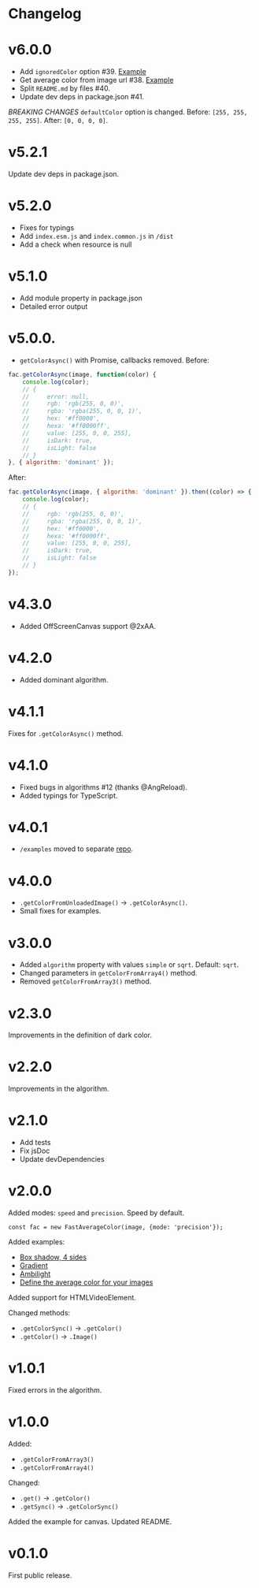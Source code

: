 # Changelog

# v6.0.0
- Add `ignoredColor` option #39. [Example](./docs/examples.md#get-average-color-with-ignored-color)
- Get average color from image url #38. [Example](./docs/examples.md#get-average-color-from-image-url)
- Split `README.md` by files #40.
- Update dev deps in package.json #41.

*BREAKING CHANGES*
`defaultColor` option is changed.
Before: `[255, 255, 255, 255]`.
After: `[0, 0, 0, 0]`.

# v5.2.1
Update dev deps in package.json.

# v5.2.0
- Fixes for typings
- Add `index.esm.js` and `index.common.js` in `/dist`
- Add a check when resource is null

# v5.1.0
- Add module property in package.json
- Detailed error output

# v5.0.0.
- `getColorAsync()` with Promise, callbacks removed.
Before:
```js
fac.getColorAsync(image, function(color) {
    console.log(color);
    // {
    //     error: null,
    //     rgb: 'rgb(255, 0, 0)',
    //     rgba: 'rgba(255, 0, 0, 1)',
    //     hex: '#ff0000',
    //     hexa: '#ff0000ff',
    //     value: [255, 0, 0, 255],
    //     isDark: true,
    //     isLight: false
    // }
}, { algorithm: 'dominant' });
```

After:
```js
fac.getColorAsync(image, { algorithm: 'dominant' }).then((color) => {
    console.log(color);
    // {
    //     rgb: 'rgb(255, 0, 0)',
    //     rgba: 'rgba(255, 0, 0, 1)',
    //     hex: '#ff0000',
    //     hexa: '#ff0000ff',
    //     value: [255, 0, 0, 255],
    //     isDark: true,
    //     isLight: false
    // }
});
```

# v4.3.0
- Added OffScreenCanvas support @2xAA.

# v4.2.0
- Added dominant algorithm.

# v4.1.1
Fixes for `.getColorAsync()` method.

# v4.1.0
- Fixed bugs in algorithms #12 (thanks @AngReload).
- Added typings for TypeScript.

# v4.0.1
- `/examples` moved to separate [repo](https://github.com/fast-average-color/examples).

# v4.0.0
- `.getColorFromUnloadedImage()` → `.getColorAsync()`.
- Small fixes for examples.

# v3.0.0
- Added `algorithm` property with values `simple` or `sqrt`. Default: `sqrt`.
- Changed parameters in `getColorFromArray4()` method.
- Removed `getColorFromArray3()` method.

# v2.3.0
Improvements in the definition of dark color.

# v2.2.0
Improvements in the algorithm.

# v2.1.0
- Add tests
- Fix jsDoc
- Update devDependencies

# v2.0.0
Added modes: `speed` and `precision`. Speed by default.
```
const fac = new FastAverageColor(image, {mode: 'precision'});
```
Added examples:
- [Box shadow, 4 sides](https://hcodes.github.io/fast-average-color/examples/box-shadow-4-sides.html)
- [Gradient](https://hcodes.github.io/fast-average-color/examples/gradient.html)
- [Ambilight](https://hcodes.github.io/fast-average-color/examples/ambilight.html)
- [Define the average color for your images](https://hcodes.github.io/fast-average-color/examples/define.html)

Added support for HTMLVideoElement.

Changed methods:
- `.getColorSync()` → `.getColor()`
- `.getColor()` → `.Image()`

# v1.0.1
Fixed errors in the algorithm.

# v1.0.0
Added:
- `.getColorFromArray3()`
- `.getColorFromArray4()`

Changed:
- `.get()` → `.getColor()`
- `.getSync()` → `.getColorSync()`

Added the example for canvas.
Updated README.

# v0.1.0
First public release.
